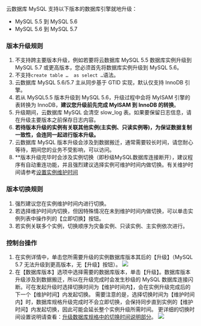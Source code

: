 云数据库 MySQL 支持以下版本的数据库引擎就地升级：
* MySQL 5.5 到 MySQL 5.6
* MySQL 5.6 到 MySQL 5.7

<span id="shengjiguize"></span>
### 版本升级规则
1. 不支持跨主要版本升级，例如若要将云数据库 MySQL 5.5 数据库实例升级到 MySQL 5.7 或更高版本，您必须首先将数据库实例升级到 MySQL 5.6。
2. 不支持`create table …  as select …`语法。
3. 云数据库 MySQL 5.6/5.7 主从同步基于 GTID 实现，默认仅支持 InnoDB 引擎。
4. 若从 MySQL5.5 版本升级到 MySQL 5.6，升级过程中会将 MyISAM 引擎的表转换为 InnoDB，**建议您升级前先完成 MyISAM 到 InnoDB 的转换**。
5. 升级期间，云数据库 MySQL 会清空 slow\_log  表。如果要保留日志信息，请在升级主要版本之前保存日志内容。
6. **若待版本升级的实例有关联其他实例(主实例、只读实例等)，为保证数据复制一致性，会连同一起进行版本升级。**
7. 云数据库 MySQL 版本升级会涉及到数据搬迁，通常需要较长时间，请您耐心等待，期间您的业务不受影响，可以访问。
8. **版本升级完毕时会涉及实例切换（即秒级MySQL数据库连接断开），建议程序有自动重连功能，并且强烈建议选择实例可维护时间内做切换。有关维护时间请参考[设置实例维护时间](https://cloud.tencent.com/document/product/598/10583)

<span id="qiehuanguize"></span>
### 版本切换规则
1. 强烈建议您在实例维护时间内进行切换。
2. 若选择维护时间内切换，但因特殊情况在未到维护时间内做切换，可以单击实例列表中操作列的【立即切换】按钮。
3. 若实例关联多个实例，切换顺序为灾备实例、只读实例、主实例依次进行。

### 控制台操作
1. 在实例详情中，单击您所需要升级的实例数据库版本其后的【升级】（MySQL 5.7 无法升级到更高版本，无【升级】按钮）。
![][image-1]
2. 在【数据库版本】选项中选择需要的数据库版本，单击【升级】。数据库版本升级涉及到数据搬迁，所以在升级完成时会发生秒级的 MySQL 数据库连接闪断。可在发起升级时选择切换时间为【维护时间内】，会在实例升级完成后的下一个【维护时间】内发起切换。
需要注意的是，选择切换时间为【维护时间内】时，数据库规格升级完成时不会立即切换，会保持同步直到实例的【维护时间】内发起切换，因此可能会延长整个实例升级所需时间。
更详细的切换时间设置说明请查看：[升级数据库规格中的切换时间说明部分](https://cloud.tencent.com/document/product/236/7271)。
![][image-2]

[image-1]:	//mc.qcloudimg.com/static/img/30eb65a62102eea61a48422a404df814/4.png
[image-2]:	//mc.qcloudimg.com/static/img/a4b395e9a85a4a289b016cf2ae1c4a14/5.png
